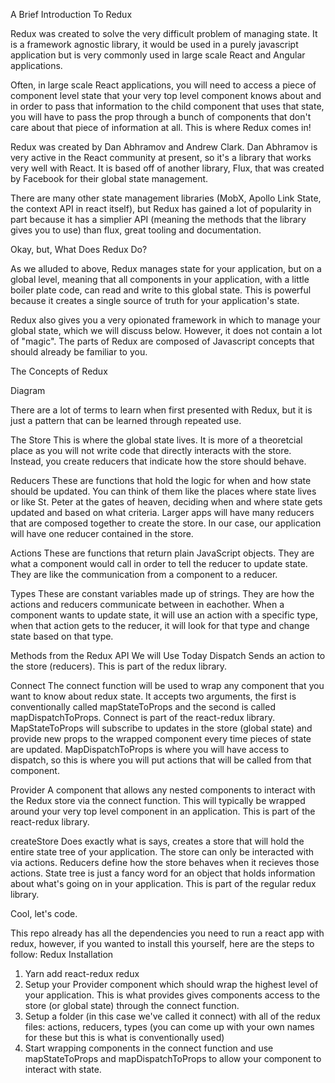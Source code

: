 
A Brief Introduction To Redux

Redux was created to solve the very difficult problem of managing state. It is a framework agnostic library, it would be used in a purely javascript application but is very commonly used in large scale React and Angular applications.

Often, in large scale React applications, you will need to access a piece of component level state that your very top level component knows about and in order to pass that information to the child component that uses that state, you will have to pass the prop through a bunch of components that don't care about that piece of information at all. This is where Redux comes in!

Redux was created by Dan Abhramov and Andrew Clark. Dan Abhramov is very active in the React community at present, so it's a library that works very well with React. It is based off of another library, Flux, that was created by Facebook for their global state management. 

There are many other state management libraries (MobX, Apollo Link State, the context API in react itself), but Redux has gained a lot of popularity in part because it has a simplier API (meaning the methods that the library gives you to use) than flux, great tooling and documentation.

Okay, but, What Does Redux Do?

As we alluded to above, Redux manages state for your application, but on a global level, meaning that all components in your application, with a little boiler plate code, can read and write to this global state. This is powerful because it creates a single source of truth for your application's state. 

Redux also gives you a very opionated framework in which to manage your global state, which we will discuss below. However, it does not contain a lot of "magic". The parts of Redux are composed of Javascript concepts that should already be familiar to you. 

The Concepts of Redux

Diagram

There are a lot of terms to learn when first presented with Redux, but it is just a pattern that can be learned through repeated use.

The Store
This is where the global state lives. It is more of a theoretcial place as you will not write code that directly interacts with the store. Instead, you create reducers that indicate how the store should behave. 

Reducers
These are functions that hold the logic for when and how state should be updated. You can think of them like the places where state lives or like St. Peter at the gates of heaven, deciding when and where state gets updated and based on what criteria. Larger apps will have many reducers that are composed together to create the store. In our case, our application will have one reducer contained in the store.

Actions
These are functions that return plain JavaScript objects. They are what a component would call in order to tell the reducer to update state. They are like the communication from a component to a reducer.

Types
These are constant variables made up of strings. They are how the actions and reducers communicate between in eachother. When a component wants to update state, it will use an action with a specific type, when that action gets to the reducer, it will look for that type and change state based on that type.


Methods from the Redux API We will Use Today
Dispatch 
Sends an action to the store (reducers). This is part of the redux library.

Connect
The connect function will be used to wrap any component that you want to know about redux state. It accepts two arguments, the first is conventionally called mapStateToProps and the second is called mapDispatchToProps. Connect is part of the react-redux library. 
MapStateToProps will subscribe to updates in the store (global state) and provide new props to the wrapped component every time pieces of state are updated.
MapDispatchToProps is where you will have access to dispatch, so this is where you will put actions that will be called from that component. 

Provider
A component that allows any nested components to interact with the Redux store via the connect function. This will typically be wrapped around your very top level component in an application. This is part of the react-redux library. 


createStore
Does exactly what is says, creates a store that will hold the entire state tree of your application. The store can only be interacted with via actions. Reducers define how the store behaves when it recieves those actions. State tree is just a fancy word for an object that holds information about what's going on in your application. This is part of the regular redux library.

Cool, let's code.

This repo already has all the dependencies you need to run a react app with redux, however, if you wanted to install this yourself, here are the steps to follow:
Redux Installation
1. Yarn add react-redux redux
2. Setup your Provider component which should wrap the highest level of your application. This is what provides gives components access to the store (or global state) through the connect function.
3. Setup a folder (in this case we've called it connect) with all of the redux files: actions, reducers, types (you can come up with your own names for these but this is what is conventionally used)
4. Start wrapping components in the connect function and use mapStateToProps and mapDispatchToProps to allow your component to interact with state.